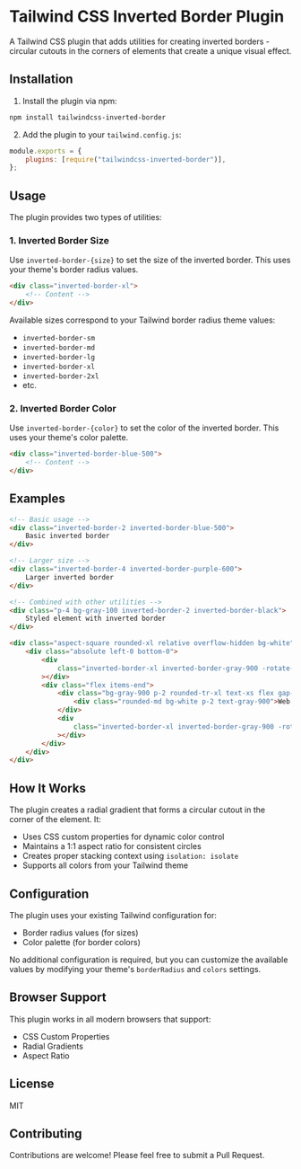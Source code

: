 # Tailwind CSS Inverted Border Plugin

A Tailwind CSS plugin that adds utilities for creating inverted borders - circular cutouts in the corners of elements that create a unique visual effect.

## Installation

1. Install the plugin via npm:

```bash
npm install tailwindcss-inverted-border
```

2. Add the plugin to your `tailwind.config.js`:

```js
module.exports = {
	plugins: [require("tailwindcss-inverted-border")],
};
```

## Usage

The plugin provides two types of utilities:

### 1. Inverted Border Size

Use `inverted-border-{size}` to set the size of the inverted border. This uses your theme's border radius values.

```html
<div class="inverted-border-xl">
	<!-- Content -->
</div>
```

Available sizes correspond to your Tailwind border radius theme values:

- `inverted-border-sm`
- `inverted-border-md`
- `inverted-border-lg`
- `inverted-border-xl`
- `inverted-border-2xl`
- etc.

### 2. Inverted Border Color

Use `inverted-border-{color}` to set the color of the inverted border. This uses your theme's color palette.

```html
<div class="inverted-border-blue-500">
	<!-- Content -->
</div>
```

## Examples

```html
<!-- Basic usage -->
<div class="inverted-border-2 inverted-border-blue-500">
	Basic inverted border
</div>

<!-- Larger size -->
<div class="inverted-border-4 inverted-border-purple-600">
	Larger inverted border
</div>

<!-- Combined with other utilities -->
<div class="p-4 bg-gray-100 inverted-border-2 inverted-border-black">
	Styled element with inverted border
</div>

<div class="aspect-square rounded-xl relative overflow-hidden bg-white">
	<div class="absolute left-0 bottom-0">
		<div
			class="inverted-border-xl inverted-border-gray-900 -rotate-90 flex-none -mb-px"
		></div>
		<div class="flex items-end">
			<div class="bg-gray-900 p-2 rounded-tr-xl text-xs flex gap-2">
				<div class="rounded-md bg-white p-2 text-gray-900">Web Development</div>
			</div>
			<div
				class="inverted-border-xl inverted-border-gray-900 -rotate-90 flex-none -mb-px"
			></div>
		</div>
	</div>
</div>
```

## How It Works

The plugin creates a radial gradient that forms a circular cutout in the corner of the element. It:

- Uses CSS custom properties for dynamic color control
- Maintains a 1:1 aspect ratio for consistent circles
- Creates proper stacking context using `isolation: isolate`
- Supports all colors from your Tailwind theme

## Configuration

The plugin uses your existing Tailwind configuration for:

- Border radius values (for sizes)
- Color palette (for border colors)

No additional configuration is required, but you can customize the available values by modifying your theme's `borderRadius` and `colors` settings.

## Browser Support

This plugin works in all modern browsers that support:

- CSS Custom Properties
- Radial Gradients
- Aspect Ratio

## License

MIT

## Contributing

Contributions are welcome! Please feel free to submit a Pull Request.
